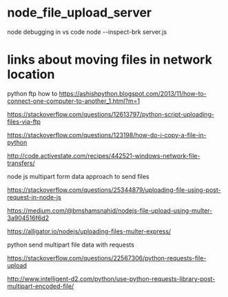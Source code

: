 # node_file_upload_server

node debugging in vs code
node --inspect-brk server.js

# links about moving files in network location
python ftp how to
https://ashishpython.blogspot.com/2013/11/how-to-connect-one-computer-to-another_1.html?m=1

https://stackoverflow.com/questions/12613797/python-script-uploading-files-via-ftp

https://stackoverflow.com/questions/123198/how-do-i-copy-a-file-in-python

http://code.activestate.com/recipes/442521-windows-network-file-transfers/

node js multipart form data approach to send files

https://stackoverflow.com/questions/25344879/uploading-file-using-post-request-in-node-js

https://medium.com/@bmshamsnahid/nodejs-file-upload-using-multer-3a904516f6d2

https://alligator.io/nodejs/uploading-files-multer-express/

python send multipart file data with requests

https://stackoverflow.com/questions/22567306/python-requests-file-upload

http://www.intelligent-d2.com/python/use-python-requests-library-post-multipart-encoded-file/